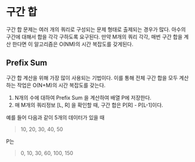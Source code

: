 # 구간 합

구간 합 문제는 여러 개의 쿼리로 구성되는 문제 형태로 출제되는 경우가 많다. 아수의 구간에 대해서 합을 각각 구하도록 요구된다. 만약 M개의 쿼리 각각, 매번 구간 합을 계산 한다면 이 알고리즘은 O(NM)의 시간 복잡도를 갖게된다.

## Prefix Sum

구간 합 계산을 위해 가장 많이 사용되는 기법이다. 이를 통해 전체 구간 합을 모두 계산하는 작업은 O(N+M)의 시간 복잡도를 갖는다.

1. N개의 수에 대하여 Prefix Sum 을 계산하여 배열 P에 저장한다.
2. 매 M개의 쿼리정보 [L, R] 을 확인할 때, 구간 합은 P[R] - P[L-1]이다.

예를 들어 다음과 같이 5개의 데이터가 있을 때

> 10, 20, 30, 40, 50

P는
> 0, 10, 30, 60, 100, 150

